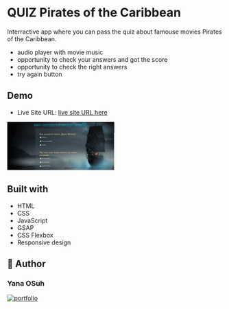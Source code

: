 # QUIZ Pirates of the Caribbean

Interractive app where you can pass the quiz about famouse movies Pirates of the Caribbean.
 - audio player with movie music
 - opportunity to check your answers and got the score
 - opportunity to check the right answers
 - try again button

## Demo

- Live Site URL: [live site URL here](https://yanaos-quiz-pirates.netlify.app/)

<img width="50%" src="mainPageScreen.png" alt="project screenshot"/>

## Built with

- HTML
- CSS
- JavaScript
- GSAP
- CSS Flexbox
- Responsive design


## 🔗 Author
### Yana OSuh 
[![portfolio](https://img.shields.io/badge/my_portfolio-000?style=for-the-badge&logo=ko-fi&logoColor=white)](https://yanaos-portfolio.glitch.me/)
